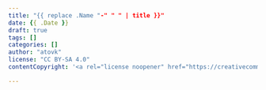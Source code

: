 ```yaml
---
title: "{{ replace .Name "-" " " | title }}"
date: {{ .Date }}
draft: true
tags: []
categories: []
author: "atovk"
license: "CC BY-SA 4.0"
contentCopyright: '<a rel="license noopener" href="https://creativecommons.org/licenses/by-sa/4.0" target="_blank">CC BY-SA 4.0</a>'

---
```


